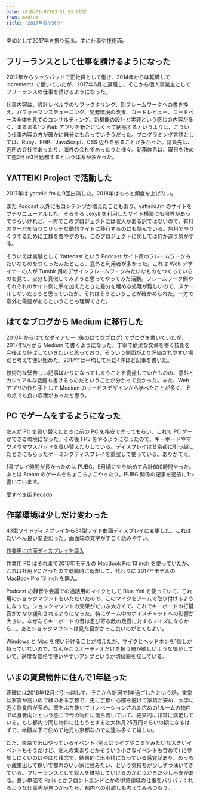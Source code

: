 ```yaml
---
date: 2018-01-07T03:51:53.613Z
from: medium
title: "2017年振り返り"
---
```


突如として2017年を振り返る。主に仕事や技術面。

## フリーランスとして仕事を請けるようになった

2012年からクックパッドで正社員として働き、2014年からは転職して Increments で働いていたが、2017年6月に退職し、そこから個人事業主としてフリーランスの仕事を請けるようになった。

仕事内容は、設計レベルでのリファクタリング、別フレームワークへの書き換え、パフォーマンスチューニング、開発環境の改善、コードレビュー、コードベース全体を見てのコンサルティング、新機能の設計と実装という感じの内容が多く、まるまる1つ Web アプリを新たにつくって納品するというよりは、こういう仕事内容の方が確かに自分にも合っていそうだった。プログラミング言語としては、Ruby、PHP、JavaScript、CSS 辺りを触ることが多かった。請負先は、近所の会社であったり、海外の会社であったりと様々。勤務体系は、曜日を決めて週2日か3日勤務するという体系が多かった。

## YATTEIKI Project で活動した

2017年は yatteiki.fm に9回出演した。2018年はもっと頻度を上げたい。

また Podcast 以外にもコンテンツが増えたこともあり、yatteiki.fm のサイトをプチリニューアルした。そろそろ Jekyll を利用したサイト構築にも限界があってつらいけれど、一方でこのプロジェクトには収入がある訳ではないので、有料のサーバを借りてリッチな動的サイトに移行するのにも悩んでいる。無料でやりくりするために工数を費やすのも、このプロジェクトに関しては何か違う気がする。

そういえば実験として Yattecast という Podcast サイト用のフレームワークみたいなものをつくったみたところ、意外と利用者が多かった。これは Web デザイナーの人が Tumblr 用のデザインフレームワークみたいなものをつくっているのを見て、自分も真似してみようと思ってやってみた活動。フレームワーク側やそれぞれのサイト側に手を加えたときに差分を埋める処理が難しいので、スケールしないだろうと思っていたが、それはそうということが確かめられた。一方で意外と需要があるということも理解できた。

## はてなブログから Medium に移行した

2010年からはてなダイアリー (後のはてなブログ) でブログを書いていたが、2017年5月から Medium で書くようになった。丁寧で簡潔な文章を書く技術を今後より伸ばしていきたいと思っており、そういう側面がより評価されやすい場だと考えて使い始めた。2017年は平均して月に4件ほど記事を書いた。

技術的な堅苦しい記事ばかりになってしまうことを憂慮していたものの、意外とカジュアルな話題も書けるものだということが分かって良かった。また、Web アプリの作り手として Medium のサービスデザインから学べたことが多く、その点でも良い収穫があったと思う。

## PC でゲームをするようになった

友人が PC を買い替えたときに前の PC を格安で売ってもらい、これで PC ゲーができる環境になった。その後 FPS をやるようになったので、キーボードやマウスやマウスパッドを買い替えたりしている。ディスプレイは昔京都に引っ越したときにもらったゲーミングディスプレイを重宝して使っている。ありがてえ。

1番プレイ時間が長かったのは PUBG。5月頃にやり始めて合計600時間やった。あとは Steam のゲームをちょこちょこやったり。PUBG 関係の記事を過去に1つ書いています。

[愛すべき街 Pecado](https://medium.com/@r7kamura/%E6%84%9B%E3%81%99%E3%81%B9%E3%81%8D%E8%A1%97-pecado-55c2573cac95)

## 作業環境は少しだけ変わった

43型ワイドディスプレイから34型ワイド曲面ディスプレイに変更した。これはたいへん良い変更だった。画面端の文字がすごく読みやすい。

[作業用に曲面ディスプレイを導入](https://medium.com/@r7kamura/%E4%BD%9C%E6%A5%AD%E7%94%A8%E3%81%AB%E6%9B%B2%E9%9D%A2%E3%83%87%E3%82%A3%E3%82%B9%E3%83%97%E3%83%AC%E3%82%A4%E3%82%92%E5%B0%8E%E5%85%A5-ecc7b8e03abe)

作業用 PC はそれまで2016年モデルの MacBook Pro 13 inch を使っていたが、これは社用 PC だったので退職時に返却して、代わりに 2017年モデルの MacBook Pro 13 inch を購入。

Podcast の録音や会議での通話用のマイクとして Blue Yeti を使っていて、これ用のショックマウントをいただいたので、このマイクをアームで取り付けるようになった。ショックマウントの効果がだいぶ大きくて、これでキーボードの打鍵音がかなり緩和されるようになった。特にゲーム中のボイスチャットへの影響が大きい。なぜならキーボードの音は忍び寄る敵の足音に対するノイズになるから…。あとショックマウントは見た目がかっこ良いのがとてもよい。

Windows と Mac を使い分けることが増えたが、マイクとヘッドホンを1個しか持っていないので、なんかこうオーディオだけを扱う層が欲しいような気がしていて、適度な価格で使いやすいアンプというか切替器を探している。

## いまの賃貸物件に住んで1年経った

正確には2016年12月に引っ越して、そこから新居で1年過ごしたという話。東京は家賃が高いので縁のある京都で、更に京都中心部を避けて家賃が安め、大学に近く飲食店が多め、壁をぶち抜いてリノベーションされた広めの1ルームの物件で単身者向けという感じで今の物件に落ち着いていて、結果的に非常に満足している。もし都内で同じ物件に住もうとすると大体月25万円ぐらいの額になるはずで、半額以下で住めて地元も京都なので友達も多くて嬉しい。

ただ、東京で沢山やっているイベント (例えばライブやコミケみたいな大きいイベントもそうだけど、友人の集まりとかそういう小さなイベントも含めて) に参加しにくいのはやはり残念で、結果的に出不精になっている感覚があり、めっちゃ成果出して稼いで都内のいい家に住みたい、という気持ちが少しずつ湧いてきている。フリーランスとして収入を維持していけるのかどうかまだ少し不安がある。良い単価で Rails とかフロントエンドとかの得意領域の仕事をバリバリくれるような仕事先が見つかったら、都内への引越しも考えてみるつもり。
